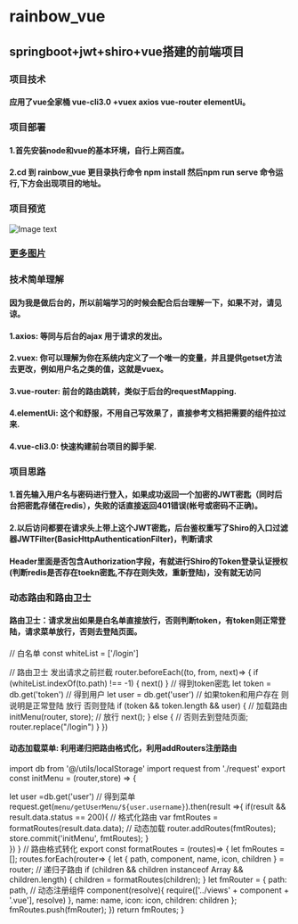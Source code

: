 # rainbow_vue

## springboot+jwt+shiro+vue搭建的前端项目

### 项目技术
#### 应用了vue全家桶 vue-cli3.0 +vuex axios vue-router elementUi。

### 项目部署
 
#### 1.首先安装node和vue的基本环境，自行上网百度。
#### 2.cd 到 rainbow_vue 更目录执行命令 npm install  然后npm run serve 命令运行,下方会出现项目的地址。

### 项目预览
![Image text](https://github.com/makePromise/rainbow_vue/blob/master/src/assets/index.png)
### [更多图片](https://github.com/makePromise/rainbow_vue/tree/master/src/assets)

### 技术简单理解
#### 因为我是做后台的，所以前端学习的时候会配合后台理解一下，如果不对，请见谅。
#### 1.axios: 等同与后台的ajax 用于请求的发出。
#### 2.vuex: 你可以理解为你在系统内定义了一个唯一的变量，并且提供getset方法去更改，例如用户名之类的值，这就是vuex。
#### 3.vue-router: 前台的路由跳转，类似于后台的requestMapping.
#### 4.elementUi: 这个和舒服，不用自己写效果了，直接参考文档把需要的组件拉过来. 
#### 4.vue-cli3.0: 快速构建前台项目的脚手架. 


### 项目思路
#### 1.首先输入用户名与密码进行登入，如果成功返回一个加密的JWT密匙（同时后台把密匙存储在redis），失败的话直接返回401错误(帐号或密码不正确)。
#### 2.以后访问都要在请求头上带上这个JWT密匙，后台鉴权重写了Shiro的入口过滤器JWTFilter(BasicHttpAuthenticationFilter)，判断请求
#### Header里面是否包含Authorization字段，有就进行Shiro的Token登录认证授权(判断redis是否存在toekn密匙,不存在则失效，重新登陆)，没有就无访问
   
### 动态路由和路由卫士
#### 路由卫士：请求发出如果是白名单直接放行，否则判断token，有token则正常登陆，请求菜单放行，否则去登陆页面。
// 白名单
const whiteList = ['/login']

// 路由卫士 发出请求之前拦截
router.beforeEach((to, from, next)=> {
  if (whiteList.indexOf(to.path) !== -1) {
    next()
  }
  // 得到token密匙
 let token = db.get('token')
   // 得到用户
 let user = db.get('user')
 // 如果token和用户存在  则说明是正常登陆  放行  否则登陆
  if (token && token.length && user) {
          // 加载路由
          initMenu(router, store);
          // 放行
          next();
  } else {
    // 否则去到登陆页面;
    router.replace("/login")
  }
})
#### 动态加载菜单: 利用递归把路由格式化，利用addRouters注册路由


import db from '@/utils/localStorage'
import request from './request'
export const initMenu = (router,store) => {

   let user =db.get('user')
   //    得到菜单
   request.get(`menu/getUserMenu/${user.username}`).then(result =>{
      if(result && result.data.status == 200){
        // 格式化路由
        var fmtRoutes = formatRoutes(result.data.data);
        // 动态加载
        router.addRoutes(fmtRoutes);
        store.commit('initMenu', fmtRoutes);
      }   
   })
}
  // 路由格式转化
   export const formatRoutes = (routes)=> {
    let fmRoutes = [];
    routes.forEach(router=> {
      let {
        path,
        component,
        name,
        icon,
        children
      } = router;
     // 递归子路由
      if (children && children instanceof Array && children.length) {
        children = formatRoutes(children);
      }
      let fmRouter = {
        path: path,
        // 动态注册组件
        component(resolve){
            require(['../views' + component + '.vue'], resolve)
        },
        name: name,
        icon: icon,
        children: children
      };
      fmRoutes.push(fmRouter);
    })
    return fmRoutes;
}
